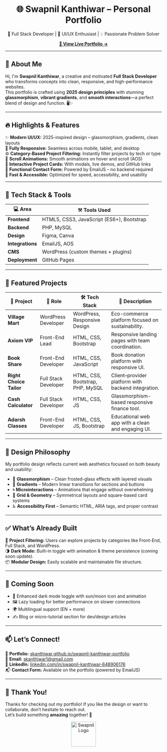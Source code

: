 <h1 align="center">🌐 Swapnil Kanthiwar – Personal Portfolio</h1>

<p align="center">
  🚀 Full Stack Developer | 🎨 UI/UX Enthusiast | 💡 Passionate Problem Solver
</p>

<p align="center">
  <a href="https://skanthiwar.github.io/swapnil-kanthiwar-portfolio/"><strong>🌟 View Live Portfolio →</strong></a>
</p>

---

## 👋 About Me

Hi, I'm **Swapnil Kanthiwar**, a creative and motivated **Full Stack Developer** who transforms concepts into clean, responsive, and high-performance websites.  
This portfolio is crafted using **2025 design principles** with stunning **glassmorphism**, **vibrant gradients**, and **smooth interactions**—a perfect blend of design and function. 🖥️✨

---

## 🔥 Highlights & Features

✨ **Modern UI/UX:** 2025-inspired design – glassmorphism, gradients, clean layouts  
📱 **Fully Responsive:** Seamless across mobile, tablet, and desktop  
⚙️ **Category-Based Project Filtering:** Instantly filter projects by tech or type  
🎥 **Scroll Animations:** Smooth animations on hover and scroll (AOS)  
🧠 **Interactive Project Cards:** With modals, live demos, and GitHub links  
📨 **Functional Contact Form:** Powered by EmailJS – no backend required  
🚀 **Fast & Accessible:** Optimized for speed, accessibility, and usability  

---

## 🧰 Tech Stack & Tools

| 💻 Area | ⚒️ Tools Used |
|--------|----------------|
| **Frontend** | HTML5, CSS3, JavaScript (ES6+), Bootstrap |
| **Backend**  | PHP, MySQL |
| **Design**   | Figma, Canva |
| **Integrations** | EmailJS, AOS |
| **CMS** | WordPress (custom themes + plugins) |
| **Deployment** | GitHub Pages |

---

## 🧩 Featured Projects

| 🚀 Project | 🔧 Role | 🛠️ Tech Stack | 📄 Description |
|-----------|---------|----------------|----------------|
| **Village Mart** | WordPress Developer | WordPress, Responsive Design | Eco-commerce platform focused on sustainability. |
| **Axiom VIP** | Front-End Lead | HTML, CSS, Bootstrap | Responsive landing pages with team coordination. |
| **Book Share** | Front-End Developer | HTML, CSS, JavaScript | Book donation platform with responsive UI. |
| **Right Choice Tailor** | Full Stack Developer | HTML, CSS, Bootstrap, PHP, MySQL | Client–provider platform with backend integration. |
| **Cash Calculator** | Full Stack Developer | HTML, CSS, JS | Glassmorphism-based responsive finance tool. |
| **Adarsh Classes** | Front-End Developer | HTML, CSS, JS, Bootstrap | Educational web app with a clean and engaging UI. |

---

## 🎨 Design Philosophy

My portfolio design reflects current web aesthetics focused on both beauty and usability:

- 🧊 **Glassmorphism** – Clean frosted-glass effects with layered visuals  
- 🌈 **Gradients** – Modern linear transitions for sections and buttons  
- 🌀 **Microinteractions** – Animations that engage without overwhelming  
- 🧱 **Grid & Geometry** – Symmetrical layouts and square-based card systems  
- ♿ **Accessibility First** – Semantic HTML, ARIA tags, and proper contrast

---

## ✅ What’s Already Built

🧩 **Project Filtering:** Users can explore projects by categories like Front-End, Full Stack, and WordPress.  
🌗 **Dark Mode:** Built-in toggle with animation & theme persistence (coming soon update).  
📦 **Modular Design:** Easily scalable and maintainable file structure.

---

## 🌟 Coming Soon

- 🌙 Enhanced dark mode toggle with sun/moon icon and animation  
- 🖼️ Lazy loading for better performance on slower connections  
- 🌍 Multilingual support (EN + more)  
- ✍️ Blog or micro-tutorial section for dev/design articles  

---

## 📫 Let’s Connect!

📎 **Portfolio:** [skanthiwar.github.io/swapnil-kanthiwar-portfolio](https://skanthiwar.github.io/swapnil-kanthiwar-portfolio/)  
📧 **Email:** [skanthiwar1@gmail.com](mailto:skanthiwar1@gmail.com)  
💼 **LinkedIn:** [linkedin.com/in/swapnil-kanthiwar-648906176](https://www.linkedin.com/in/swapnil-kanthiwar-648906176)  
📬 **Contact Form:** Available on the portfolio (powered by EmailJS)

---

## 🙌 Thank You!

Thanks for checking out my portfolio! If you like the design or want to collaborate, don’t hesitate to reach out.  
Let’s build something **amazing** together! 🚀

<p align="center">
  <img src="https://skanthiwar.github.io/swapnil-kanthiwar-portfolio/assets/images/swapnil_logo.png" height="80" alt="Swapnil Logo" />
</p>
